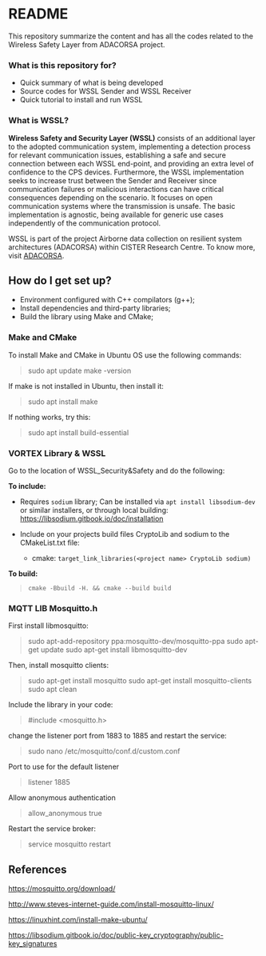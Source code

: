 # README #

This repository summarize the content and has all the codes related to the Wireless Safety Layer from ADACORSA project.

### What is this repository for? ###

* Quick summary of what is being developed
* Source codes for WSSL Sender and WSSL Receiver
* Quick tutorial to install and run WSSL

### What is WSSL?

**Wireless Safety and Security Layer (WSSL)** consists of an additional layer to the adopted communication system, implementing a detection process for relevant communication issues, establishing a safe and secure connection between each WSSL end-point, and providing an extra level of confidence to the CPS devices. Furthermore, the WSSL implementation seeks to increase trust between the Sender and Receiver since communication failures or malicious interactions can have critical consequences depending on the scenario. It focuses on open communication systems where the transmission is unsafe. The basic implementation is agnostic, being available for generic use cases independently of the communication protocol.

WSSL is part of the project Airborne data collection on resilient system architectures (ADACORSA) within CISTER Research Centre. To know more, visit [ADACORSA](http://cister-labs.pt/projects/adacorsa/).

## How do I get set up? ##

* Environment configured with C++ compilators (g++);
* Install dependencies and third-party libraries;
* Build the library using Make and CMake;

### Make and CMake

To install Make and CMake in Ubuntu OS use the following commands:

> sudo apt update
> make -version

If make is not installed in Ubuntu, then install it:
> sudo apt install make 

If nothing works, try this:
> sudo apt install build-essential

### VORTEX Library & WSSL

Go to the location of WSSL_Security&Safety and do the following:

**To include:**
 - Requires ```sodium``` library; Can be installed via ```apt install libsodium-dev``` or similar installers, or through local building: https://libsodium.gitbook.io/doc/installation

 - Include on your projects build files CryptoLib and sodium to the CMakeList.txt file:
   - cmake: ```target_link_libraries(<project name> CryptoLib sodium)```

**To build:**
> ```cmake -Bbuild -H. && cmake --build build```

### MQTT LIB Mosquitto.h

First install libmosquitto:

> sudo apt-add-repository ppa:mosquitto-dev/mosquitto-ppa
> sudo apt-get update
> sudo apt-get install libmosquitto-dev

Then, install mosquitto clients:

> sudo apt-get install mosquitto
> sudo apt-get install mosquitto-clients
> sudo apt clean

Include the library in your code:

>#include <mosquitto.h>

change the listener port from 1883 to 1885 and restart the service:

> sudo nano /etc/mosquitto/conf.d/custom.conf

Port to use for the default listener
> listener 1885

Allow anonymous authentication
> allow_anonymous true

Restart the service broker:
> service mosquitto restart

## References 

https://mosquitto.org/download/

http://www.steves-internet-guide.com/install-mosquitto-linux/

https://linuxhint.com/install-make-ubuntu/

https://libsodium.gitbook.io/doc/public-key_cryptography/public-key_signatures

